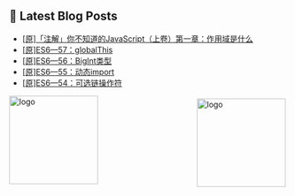 ## 📕 Latest Blog Posts

<!-- BLOG-POST-LIST:START -->
- [[原]「注解」你不知道的JavaScript（上卷）第一章：作用域是什么](https://blog.csdn.net/sinat_41696687/article/details/114643139)
- [[原]ES6—57：globalThis](https://blog.csdn.net/sinat_41696687/article/details/114640889)
- [[原]ES6—56：BigInt类型](https://blog.csdn.net/sinat_41696687/article/details/114640724)
- [[原]ES6—55：动态import](https://blog.csdn.net/sinat_41696687/article/details/114640345)
- [[原]ES6—54：可选链操作符](https://blog.csdn.net/sinat_41696687/article/details/114639689)
<!-- BLOG-POST-LIST:END -->
<img src="https://github-readme-stats.vercel.app/api?username=qq1120637483&show_icons=true" alt="logo" height="160" align="right" style="margin: 5px; margin-bottom: 20px;" />

<img src="https://github-profile-trophy.vercel.app/?username=qq1120637483&theme=flat&column=7" alt="logo" height="160" align="center" style="margin: auto; margin-bottom: 20px;" />


<!--
**qq1120637483/qq1120637483** is a ✨ _special_ ✨ repository because its `README.md` (this file) appears on your GitHub profile.

Here are some ideas to get you started:

- 🔭 I’m currently working on ...
- 🌱 I’m currently learning ...
- 👯 I’m looking to collaborate on ...
- 🤔 I’m looking for help with ...
- 💬 Ask me about ...
- 📫 How to reach me: ...
- 😄 Pronouns: ...
- ⚡ Fun fact: ...
-->
